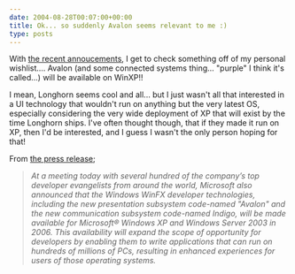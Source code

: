 ```yaml
---
date: 2004-08-28T00:07:00+00:00
title: Ok... so suddenly Avalon seems relevant to me :)
type: posts
---
```

With [the recent annoucements](https://www.microsoft.com/presspass/press/2004/Aug04/08-27Target2006PR.asp), I get to check something off of my personal wishlist.... Avalon (and some connected systems thing... "purple" I think it's called...) will be available on WinXP!!

I mean, Longhorn seems cool and all... but I just wasn't all that interested in a UI technology that wouldn't run on anything but the very latest OS, especially considering the very wide deployment of XP that will exist by the time Longhorn ships. I've often thought though, that if they made it run on XP, then I'd be interested, and I guess I wasn't the only person hoping for that!

From [the press release](https://www.microsoft.com/presspass/press/2004/Aug04/08-27Target2006PR.asp);

> _At a meeting today with several hundred of the company&rsquo;s top developer evangelists from around the world, Microsoft also announced that the Windows WinFX developer technologies, including the new presentation subsystem code-named "Avalon" and the new communication subsystem code-named Indigo, will be made available for Microsoft&reg; Windows XP and Windows Server 2003 in 2006. This availability will expand the scope of opportunity for developers by enabling them to write applications that can run on hundreds of millions of PCs, resulting in enhanced experiences for users of those operating systems._
